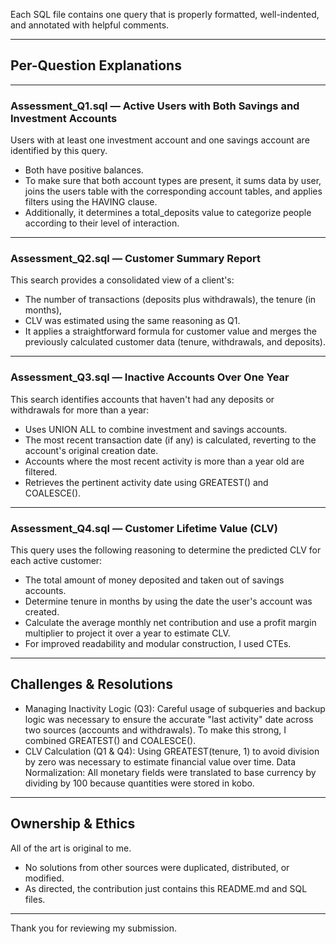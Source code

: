 Each SQL file contains one query that is properly formatted, well-indented, and annotated with helpful comments.

---

##  Per-Question Explanations

---

###  Assessment_Q1.sql — **Active Users with Both Savings and Investment Accounts**  
Users with at least one investment account and one savings account are identified by this query.

- Both have positive balances.
- To make sure that both account types are present, it sums data by user, joins the users table with the corresponding account tables, and applies filters using the HAVING clause.
- Additionally, it determines a total_deposits value to categorize people according to their level of interaction.

---
###  Assessment_Q2.sql — **Customer Summary Report**  
This search provides a consolidated view of a client's:

- The number of transactions (deposits plus withdrawals), the tenure (in months),
- CLV was estimated using the same reasoning as Q1.
- It applies a straightforward formula for customer value and merges the previously calculated customer data (tenure, withdrawals, and deposits).

---

###  Assessment_Q3.sql — **Inactive Accounts Over One Year**  
This search identifies accounts that haven't had any deposits or withdrawals for more than a year:

- Uses UNION ALL to combine investment and savings accounts.
- The most recent transaction date (if any) is calculated, reverting to the account's original creation date.
- Accounts where the most recent activity is more than a year old are filtered.
- Retrieves the pertinent activity date using GREATEST() and COALESCE().

---
###  Assessment_Q4.sql — **Customer Lifetime Value (CLV)**  
This query uses the following reasoning to determine the predicted CLV for each active customer:

- The total amount of money deposited and taken out of savings accounts.
- Determine tenure in months by using the date the user's account was created.
- Calculate the average monthly net contribution and use a profit margin multiplier to project it over a year to estimate CLV.
- For improved readability and modular construction, I used CTEs.

---

##  Challenges & Resolutions

- Managing Inactivity Logic (Q3): Careful usage of subqueries and backup logic was necessary to ensure the accurate "last activity" date across two sources (accounts and withdrawals). To make this strong, I combined GREATEST() and COALESCE(). 
- CLV Calculation (Q1 & Q4): Using GREATEST(tenure, 1) to avoid division by zero was necessary to estimate financial value over time. Data Normalization: All monetary fields were translated to base currency by dividing by 100 because quantities were stored in kobo.

---

## Ownership & Ethics

All of the art is original to me.

- No solutions from other sources were duplicated, distributed, or modified.
- As directed, the contribution just contains this README.md and SQL files.

---

Thank you for reviewing my submission.
